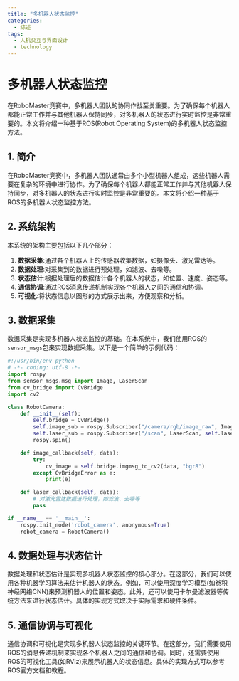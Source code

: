 ```yaml
---  
title: "多机器人状态监控"  
categories:  
  - 综述  
tags: 
  - 人机交互与界面设计 
  - technology  
---  
```


# 多机器人状态监控

在RoboMaster竞赛中，多机器人团队的协同作战至关重要。为了确保每个机器人都能正常工作并与其他机器人保持同步，对多机器人的状态进行实时监控是非常重要的。本文将介绍一种基于ROS(Robot Operating System)的多机器人状态监控方法。

## 1. 简介

在RoboMaster竞赛中，多机器人团队通常由多个小型机器人组成，这些机器人需要在复杂的环境中进行协作。为了确保每个机器人都能正常工作并与其他机器人保持同步，对多机器人的状态进行实时监控是非常重要的。本文将介绍一种基于ROS的多机器人状态监控方法。

## 2. 系统架构

本系统的架构主要包括以下几个部分：

1. **数据采集**:通过各个机器人上的传感器收集数据，如摄像头、激光雷达等。
2. **数据处理**:对采集到的数据进行预处理，如滤波、去噪等。
3. **状态估计**:根据处理后的数据估计各个机器人的状态，如位置、速度、姿态等。
4. **通信协调**:通过ROS消息传递机制实现各个机器人之间的通信和协调。
5. **可视化**:将状态信息以图形的方式展示出来，方便观察和分析。

## 3. 数据采集

数据采集是实现多机器人状态监控的基础。在本系统中，我们使用ROS的`sensor_msgs`包来实现数据采集。以下是一个简单的示例代码：

```python
#!/usr/bin/env python
# -*- coding: utf-8 -*-
import rospy
from sensor_msgs.msg import Image, LaserScan
from cv_bridge import CvBridge
import cv2

class RobotCamera:
    def __init__(self):
        self.bridge = CvBridge()
        self.image_sub = rospy.Subscriber("/camera/rgb/image_raw", Image, self.image_callback)
        self.laser_sub = rospy.Subscriber("/scan", LaserScan, self.laser_callback)
        rospy.spin()

    def image_callback(self, data):
        try:
            cv_image = self.bridge.imgmsg_to_cv2(data, "bgr8")
        except CvBridgeError as e:
            print(e)

    def laser_callback(self, data):
        # 对激光雷达数据进行处理，如滤波、去噪等
        pass

if __name__ == '__main__':
    rospy.init_node('robot_camera', anonymous=True)
    robot_camera = RobotCamera()
```

## 4. 数据处理与状态估计

数据处理和状态估计是实现多机器人状态监控的核心部分。在这部分，我们可以使用各种机器学习算法来估计机器人的状态。例如，可以使用深度学习模型(如卷积神经网络CNN)来预测机器人的位置和姿态。此外，还可以使用卡尔曼滤波器等传统方法来进行状态估计。具体的实现方式取决于实际需求和硬件条件。

## 5. 通信协调与可视化

通信协调和可视化是实现多机器人状态监控的关键环节。在这部分，我们需要使用ROS的消息传递机制来实现各个机器人之间的通信和协调。同时，还需要使用ROS的可视化工具(如RViz)来展示机器人的状态信息。具体的实现方式可以参考ROS官方文档和教程。 
